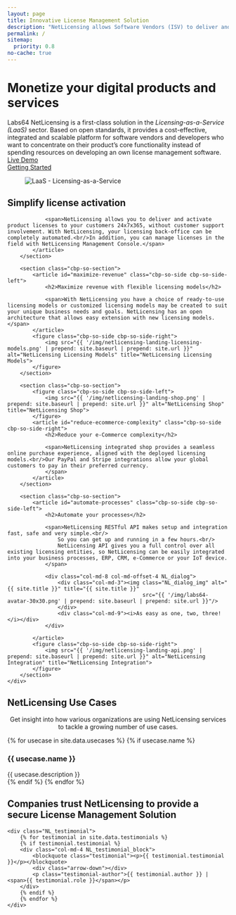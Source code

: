```yaml
---
layout: page
title: Innovative License Management Solution
description: "NetLicensing allows Software Vendors (ISV) to deliver and activate product licenses online and provides the ability to adopt numerous ready-to-use licensing models"
permalink: /
sitemap:
  priority: 0.8
no-cache: true
---
```

<div class="row NL_main_banner">
    <div class="col-md-8 col-md-offset-2 NL_about">
        <h1>Monetize your digital products and services</h1>
        <span>Labs64 NetLicensing is a first-class solution in the <i>Licensing-as-a-Service (LaaS)</i> sector. Based on open standards, it provides a cost-effective, integrated and scalable platform for software vendors and developers who want to concentrate on their product’s core functionality instead of spending resources on developing an own license management software.</span>
        <div class="row">
            <div id="live-demo" class="col-md-4 col-md-offset-2">
                <a href="/demo-optin/"
                   class="NL_button button_main NL_light_btn" role="button"><i class="fa fa-eye"></i>Live Demo</a>
            </div>
            <div id="getting-started" class="col-md-4">
                <a href="/getting-started/"
                   class="NL_button button_main NL_light_btn" role="button"><i class="fa fa-rocket"></i>Getting Started</a>
            </div>
        </div>
    </div>
</div>

<div class="row">
    <div id="cbp-so-scroller" class="cbp-so-scroller NL_intro">
        <section class="cbp-so-section">
            <figure class="cbp-so-side cbp-so-side-left">
                <img src="{{ '/img/netlicensing-landing-laas.png' | prepend: site.baseurl | prepend: site.url }}" alt="LaaS - Licensing-as-a-Service" title="LaaS - Licensing-as-a-Service">
            </figure>
            <article id="simplify-license-activation" class="cbp-so-side cbp-so-side-right">
                <h2>Simplify license activation</h2>

                <span>NetLicensing allows you to deliver and activate product licenses to your customers 24x7x365, without customer support involvement. With NetLicensing, your licensing back-office can be completely automated.<br/>In addition, you can manage licenses in the field with NetLicensing Management Console.</span>
            </article>
        </section>

        <section class="cbp-so-section">
            <article id="maximize-revenue" class="cbp-so-side cbp-so-side-left">
                <h2>Maximize revenue with flexible licensing models</h2>

                <span>With NetLicensing you have a choice of ready-to-use licensing models or customized licensing models may be created to suit your unique business needs and goals. NetLicensing has an open architecture that allows easy extension with new licensing models.</span>
            </article>
            <figure class="cbp-so-side cbp-so-side-right">
                <img src="{{ '/img/netlicensing-landing-licensing-models.png' | prepend: site.baseurl | prepend: site.url }}" alt="NetLicensing Licensing Models" title="NetLicensing Licensing Models">
            </figure>
        </section>

        <section class="cbp-so-section">
            <figure class="cbp-so-side cbp-so-side-left">
                <img src="{{ '/img/netlicensing-landing-shop.png' | prepend: site.baseurl | prepend: site.url }}" alt="NetLicensing Shop" title="NetLicensing Shop">
            </figure>
            <article id="reduce-ecommerce-complexity" class="cbp-so-side cbp-so-side-right">
                <h2>Reduce your e-Commerce complexity</h2>

                <span>NetLicensing integrated shop provides a seamless online purchase experience, aligned with the deployed licensing models.<br/>Our PayPal and Stripe integrations allow your global customers to pay in their preferred currency.
                </span>
            </article>
        </section>

        <section class="cbp-so-section">
            <article id="automate-processes" class="cbp-so-side cbp-so-side-left">
                <h2>Automate your processes</h2>

                <span>NetLicensing RESTful API makes setup and integration fast, safe and very simple.<br/>
                    So you can get up and running in a few hours.<br/>
                    NetLicensing API gives you a full control over all existing licensing entities, so NetLicensing can be easily integrated into your business processes, ERP, CRM, e-Commerce or your IoT device.
                </span>

                <div class="col-md-8 col-md-offset-4 NL_dialog">
                    <div class="col-md-3"><img class="NL_dialog_img" alt="{{ site.title }}" title="{{ site.title }}"
                                               src="{{ '/img/labs64-avatar-30x30.png' | prepend: site.baseurl | prepend: site.url }}"/>
                    </div>
                    <div class="col-md-9"><i>As easy as one, two, three!</i></div>
                </div>

            </article>
            <figure class="cbp-so-side cbp-so-side-right">
                <img src="{{ '/img/netlicensing-landing-api.png' | prepend: site.baseurl | prepend: site.url }}" alt="NetLicensing Integration" title="NetLicensing Integration">
            </figure>
        </section>
    </div>
</div>

<!--
<div class="row">
    <div class="col-md-12 NL_container">
        <div class="col-md-6 col-md-offset-3 NL_container_text">
            <h2>Signup for a NetLicensing account</h2>
            <span>Join the hundreds of happy NetLicensing customers.</span>

            <form action="https://ui.netlicensing.io/#/register" method="GET"
                  name="register" id="register"
                  novalidate>
                <button type="submit" class="NL_button button_main NL_dark_btn NL_wide_btn">
                    <i class="fa fa-user-plus"></i>Start Your Free License Management
                </button>
            </form>
        </div>
    </div>
</div>
-->

<div class="row NL_block">
    <h2 class="col-md-12">NetLicensing Use Cases</h2>
    <p class="col-md-8 col-md-offset-2" style="text-align:center;">Get insight into how various organizations are using NetLicensing services to tackle a growing number of use cases.</p>
</div>

<!-- Use Cases -->
<div class="row">
  <div class="col-md-12 NL_container">
    <div class="col-md-6 col-md-offset-3 NL_container_text nlic-usecases">
      {% for usecase in site.data.usecases %}
      {% if usecase.name %}
      <div>
        <h3>{{ usecase.name }}</h3>
        <span>{{ usecase.description }}</span>
      </div>
      {% endif %}
      {% endfor %}
    </div>
  </div>
</div>

<div class="row NL_block">
    <h2 class="col-md-12">Companies trust NetLicensing to provide a secure License Management Solution</h2>

    <div class="NL_testimonial">
        {% for testimonial in site.data.testimonials %}
        {% if testimonial.testimonial %}
        <div class="col-md-4 NL_testimonial_block">
            <blockquote class="testimonial"><p>{{ testimonial.testimonial }}</p></blockquote>
            <div class="arrow-down"></div>
            <p class="testimonial-author">{{ testimonial.author }} | <span>{{ testimonial.role }}</span></p>
        </div>
        {% endif %}
        {% endfor %}
    </div>
</div>
